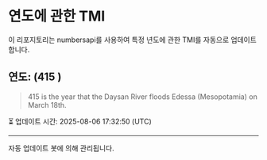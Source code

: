 
# 연도에 관한 TMI

이 리포지토리는 numbersapi를 사용하여 특정 년도에 관한 TMI를 자동으로 업데이트합니다.

## 연도: (415 )
> 415 is the year that the Daysan River floods Edessa (Mesopotamia) on March 18th.

⏳ 업데이트 시간: 2025-08-06 17:32:50 (UTC)

---
자동 업데이트 봇에 의해 관리됩니다.
